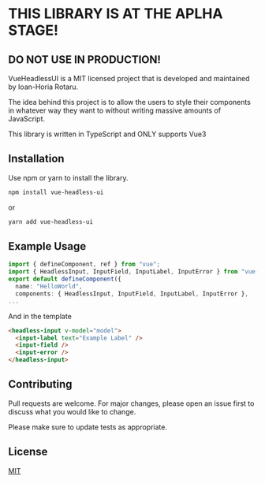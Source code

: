 # THIS LIBRARY IS AT THE APLHA STAGE!

## DO NOT USE IN PRODUCTION!

VueHeadlessUI is a MIT licensed project that is developed and maintained by Ioan-Horia Rotaru.

The idea behind this project is to allow the users to style their components in whatever way they want to without writing massive amounts of JavaScript.

This library is written in TypeScript and ONLY supports Vue3

## Installation

Use npm or yarn to install the library.

```bash
npm install vue-headless-ui
```

or

```bash
yarn add vue-headless-ui
```

## Example Usage

```typescript
import { defineComponent, ref } from "vue";
import { HeadlessInput, InputField, InputLabel, InputError } from "vue-headless-ui";
export default defineComponent({
  name: "HelloWorld",
  components: { HeadlessInput, InputField, InputLabel, InputError },
...
```

And in the template

```html
<headless-input v-model="model">
  <input-label text="Example Label" />
  <input-field />
  <input-error />
</headless-input>
```

## Contributing

Pull requests are welcome. For major changes, please open an issue first to discuss what you would like to change.

Please make sure to update tests as appropriate.

## License

[MIT](https://choosealicense.com/licenses/mit/)
